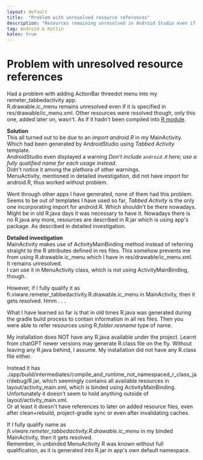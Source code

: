```yaml
---
layout: default
title:  "Problem with unresolved resource references"
description: "Resources remaining unresolved in Android Studio even if specified in resource xml files"
tag: Android & Kotlin
katex: true
---
```

# Problem with unresolved resource references

Had a problem with adding ActionBar threedot menu into my remeter_tabbedactivity app.  
R.drawable.ic_menu remains unresolved even if it is specified in res/drawable/ic_menu.xml. Other resources were resolved though, only this one, added later on, wasn't. As if it hadn't been compiled into [R module]( ../../../2023/02/27/R-module.html).

**Solution**  
This all turned out to be due to an *import android.R* in my MainActivity. Which had been generated by AndroidStudio using *Tabbed Activity* template.  
AndroidStudio even displayed a warning *Don't include `android.R` here; use a fully qualified name for each usage instead*.  
Didn't notice it among the plethora of other warnings.  
MenuActivity, mentioned in detailed investigation, did not have import for android.R, thus worked without problem.  

Went through other apps I have generated, none of them had this problem. Seems to be out of templates I have used so far, *Tabbed Activity* is the only one incorporating import for android.R. Which shouldn't be there nowadays. Might be in old R.java days it was necessary to have it. Nowadays there is no R.java any more, resources are described in R.jar which is using app's package. As described in detailed investigation.



**Detailed investigation**  
MainActivity makes use of ActivityMainBinding method instead of referring straight to the R attributes defined in res files.
This somehow prevents me from using R.drawable.ic_menu which I have in res/drawable/ic_menu.xml. It remains unresolved.  
I can use it in MenuActivity class, which is not using ActivityMainBinding, though.  

However, if I fully qualify it as fi.viware.remeter_tabbedactivity.R.drawable.ic_menu in MainActivity, then it gets resolved.
Hmm . . .

What I have learned so far is that in old times R.java was generated during the gradle build process to contain information in all res files. Then you were able to refer resources using R.*folder*.*resname* type of name. 

My installation does NOT have any R.java available under the project. Learnt from chatGPT newer versions may generate R.class file on the fly. Without leaving any R.java behind, I assume. My installation did not have any R.class file either.  
  
Instead it has ./app/build/intermediates/compile_and_runtime_not_namespaced_r_class_jar/debug/R.jar, which seemingly contains all available resources in layout/activity_main.xml, which is binded using ActivityMainBinding. Unfortunately it doesn't seem to hold anything outside of layout/activity_main.xml.  
Or at least it doesn't have references to later on added resource files, even after clean+rebuild, project-gradle sync or even after invalidating caches.

If I fully qualify name as *fi.viware.remeter_tabbedactivity.R.drawable.ic_menu* in my binded MainActivity, then it gets resolved.  
Remember, in unbinded MenuActivity R was known without full qualification, as it is generated into R.jar in app's own default namespace.



